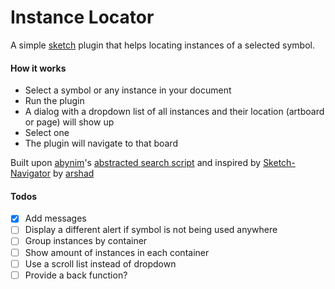 # Instance Locator

A simple [sketch]() plugin that helps locating instances of a selected symbol.

#### How it works

- Select a symbol or any instance in your document
- Run the plugin
- A dialog with a dropdown list of all instances and their location (artboard or page) will show up
- Select one
- The plugin will navigate to that board

Built upon [abynim](github.com/abynim)'s [abstracted search script](https://medium.com/sketch-app-sources/sketch-plugin-snippets-for-plugin-developers-e9e1d2ab6827) and inspired by [Sketch-Navigator](https://github.com/arshad/Sketch-Navigator) by [arshad](github.com/arshad)

#### Todos

- [x] Add messages
- [ ] Display a different alert if symbol is not being used anywhere
- [ ] Group instances by container
- [ ] Show amount of instances in each container
- [ ] Use a scroll list instead of dropdown
- [ ] Provide a back function?
